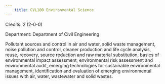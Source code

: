 ```yaml
---
    title: CVL100 Environmental Science
---
```

Credits: 2 (2-0-0)

Department: Department of Civil Engineering

Pollutant sources and control in air and water, solid waste management, noise pollution and control, cleaner production and life cycle analysis, reuse, recovery, source reduction and raw material substitution, basics of environmental impact assessment, environmental risk assessment and environmental audit, emerging technologies for sustainable environmental management, identification and evaluation of emerging environmental issues with air, water, wastewater and solid wastes.